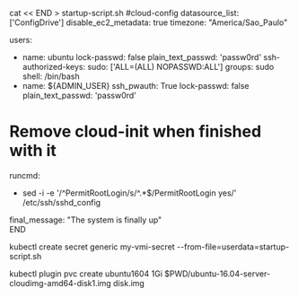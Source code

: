 cat << END > startup-script.sh
#cloud-config
datasource_list: ['ConfigDrive']
disable_ec2_metadata: true 
timezone: "America/Sao_Paulo"

users:
  - name: ubuntu
    lock-passwd: false
    plain_text_passwd: 'passw0rd'
    ssh-authorized-keys:
    sudo: ['ALL=(ALL) NOPASSWD:ALL']
    groups: sudo
    shell: /bin/bash
  - name: ${ADMIN_USER}
    ssh_pwauth: True
    lock-passwd: false
    plain_text_passwd: 'passw0rd'
 
# Remove cloud-init when finished with it
runcmd:
   - sed -i -e '/^PermitRootLogin/s/^.*$/PermitRootLogin yes/' /etc/ssh/sshd_config
 
final_message: "The system is finally up"  
END

kubectl create secret generic my-vmi-secret --from-file=userdata=startup-script.sh


kubectl plugin pvc create ubuntu1604 1Gi $PWD/ubuntu-16.04-server-cloudimg-amd64-disk1.img disk.img


